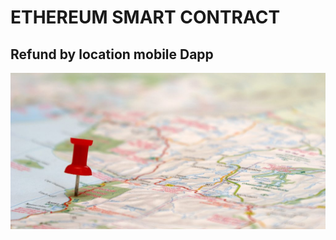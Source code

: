 # ETHEREUM SMART CONTRACT
## Refund by location mobile Dapp
<img src="contract.jpg" alt="isolated" width="1000" height="250"/>
